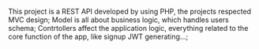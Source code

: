 This project is a REST API developed by using PHP, the projects respected MVC design;
Model is all about business logic, which handles users schema;
Contrtollers affect the application logic, everything related to the core function of the app, like signup JWT generating...;
